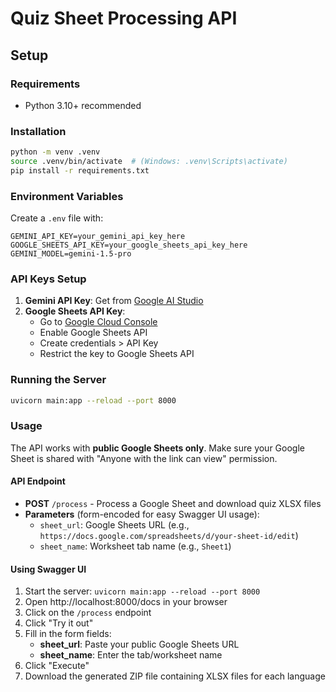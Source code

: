 # Quiz Sheet Processing API

## Setup

### Requirements
- Python 3.10+ recommended

### Installation
```bash
python -m venv .venv
source .venv/bin/activate  # (Windows: .venv\Scripts\activate)
pip install -r requirements.txt
```

### Environment Variables
Create a `.env` file with:
```
GEMINI_API_KEY=your_gemini_api_key_here
GOOGLE_SHEETS_API_KEY=your_google_sheets_api_key_here
GEMINI_MODEL=gemini-1.5-pro
```

### API Keys Setup
1. **Gemini API Key**: Get from [Google AI Studio](https://makersuite.google.com/app/apikey)
2. **Google Sheets API Key**: 
   - Go to [Google Cloud Console](https://console.cloud.google.com/)
   - Enable Google Sheets API
   - Create credentials > API Key
   - Restrict the key to Google Sheets API

### Running the Server
```bash
uvicorn main:app --reload --port 8000
```

### Usage
The API works with **public Google Sheets only**. Make sure your Google Sheet is shared with "Anyone with the link can view" permission.

#### API Endpoint
- **POST** `/process` - Process a Google Sheet and download quiz XLSX files
- **Parameters** (form-encoded for easy Swagger UI usage):
  - `sheet_url`: Google Sheets URL (e.g., `https://docs.google.com/spreadsheets/d/your-sheet-id/edit`)
  - `sheet_name`: Worksheet tab name (e.g., `Sheet1`)

#### Using Swagger UI
1. Start the server: `uvicorn main:app --reload --port 8000`
2. Open http://localhost:8000/docs in your browser
3. Click on the `/process` endpoint
4. Click "Try it out"
5. Fill in the form fields:
   - **sheet_url**: Paste your public Google Sheets URL
   - **sheet_name**: Enter the tab/worksheet name
6. Click "Execute"
7. Download the generated ZIP file containing XLSX files for each language
